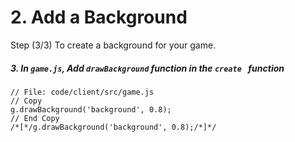 # 2. Add a Background

Step (3/3) To create a background for your game. 

##### 3. In `game.js`, Add `drawBackground` function in the `create ` function

```
// File: code/client/src/game.js
// Copy 
g.drawBackground('background', 0.8);
// End Copy
/*[*/g.drawBackground('background', 0.8);/*]*/
```
